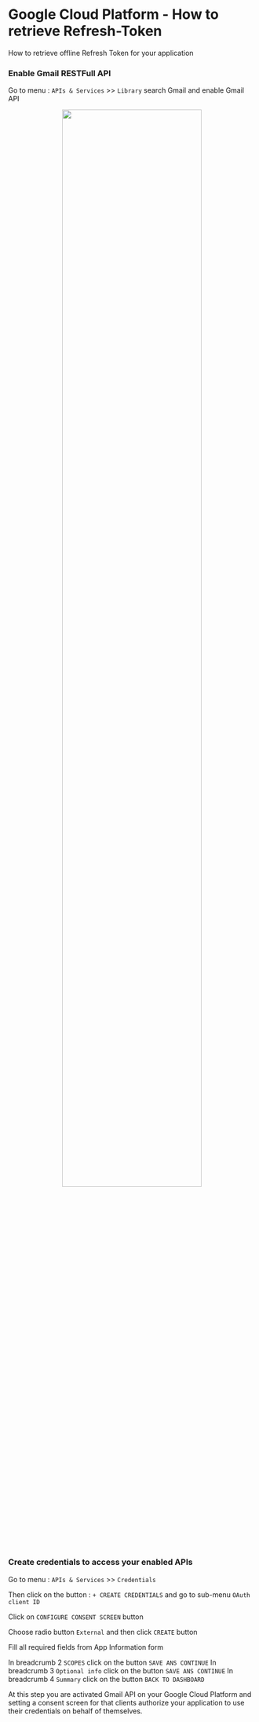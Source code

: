 # Google Cloud Platform - How to retrieve Refresh-Token
How to retrieve offline Refresh Token for your application


### Enable Gmail RESTFull API
Go to menu : `APIs & Services` >> `Library` search Gmail and enable Gmail API
<p align="center">
  <img src="https://github.com/vhuynen/GCP-Retreive-Offline-Refresh-Token/blob/master/screenshot/Enable%20Gmail%20RestFull%20API.JPG" width="75%">
</p>

### Create credentials to access your enabled APIs
Go to menu : `APIs & Services` >> `Credentials`

Then click on the button : `+ CREATE CREDENTIALS` and go to sub-menu `OAuth client ID` 

Click on `CONFIGURE CONSENT SCREEN` button

Choose radio button `External` and then click `CREATE` button

Fill all required fields from App Information form

In breadcrumb 2 `SCOPES` click on the button `SAVE ANS CONTINUE`
In breadcrumb 3 `Optional info` click on the button `SAVE ANS CONTINUE`
In breadcrumb 4 `Summary` click on the button `BACK TO DASHBOARD`

At this step you are activated Gmail API on your Google Cloud Platform and setting a consent screen for that clients authorize your application to use their credentials on behalf of themselves.


